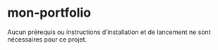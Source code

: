 # mon-portfolio

Aucun prérequis ou instructions d’installation et de lancement ne sont nécessaires pour ce projet.